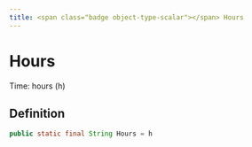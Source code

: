 ```yaml
---
title: <span class="badge object-type-scalar"></span> Hours
---
```

# <span class="badge object-type-scalar"></span> Hours

Time: hours (h)

## Definition

```java
public static final String Hours = h
```
